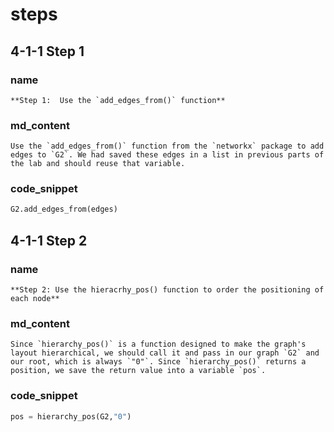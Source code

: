 <!--title={Adding edges and Getting the "pos" explained}-->

<!--badges={Python:22,Algorithms:30}-->

<!--concepts={directedGraphs, introToGraphs, useOfGraphs}-->

# steps

## 4-1-1 Step 1

### name

```
**Step 1:  Use the `add_edges_from()` function**
```

### md_content

```
Use the `add_edges_from()` function from the `networkx` package to add edges to `G2`. We had saved these edges in a list in previous parts of the lab and should reuse that variable.
```

### code_snippet

```python
G2.add_edges_from(edges)
```

## 4-1-1 Step 2

### name

```
**Step 2: Use the hieracrhy_pos() function to order the positioning of each node**
```

### md_content

```
Since `hierarchy_pos()` is a function designed to make the graph's layout hierarchical, we should call it and pass in our graph `G2` and our root, which is always `"0"`. Since `hierarchy_pos()` returns a position, we save the return value into a variable `pos`.
```

### code_snippet

```python
pos = hierarchy_pos(G2,"0") 
```
